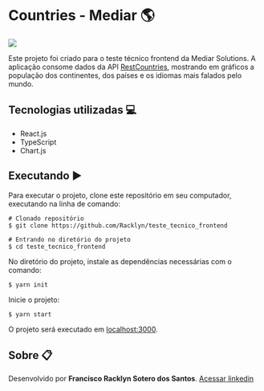 # Countries - Mediar 🌎

![](https://mediarsolutions.com/wp-content/uploads/2021/02/teste_tecnico_front.png)

Este projeto foi criado para o teste técnico frontend da Mediar Solutions. A aplicação consome dados da API [RestCountries](http://restcountries.eu/), mostrando em gráficos a população dos continentes, dos países e os idiomas mais falados pelo mundo.

## Tecnologias utilizadas 💻
- React.js
- TypeScript
- Chart.js

## Executando ▶
Para executar o projeto, clone este repositório em seu computador, executando na linha de comando:
```shell
# Clonado repositório
$ git clone https://github.com/Racklyn/teste_tecnico_frontend

# Entrando no diretório do projeto
$ cd teste_tecnico_frontend
```
No diretório do projeto, instale as dependências necessárias com o comando:
```shell
$ yarn init
```
Inicie o projeto:
```shell
$ yarn start
```
O projeto será executado em [localhost:3000](http://localhost:3000/).


## Sobre 📋

Desenvolvido por **Francisco Racklyn Sotero dos Santos**.
[Acessar linkedin](https://www.linkedin.com/in/racklyn-sotero-6567561b5/)